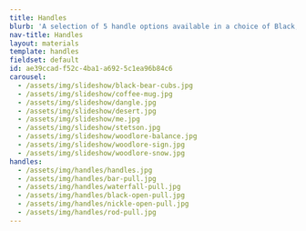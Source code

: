 ```yaml
---
title: Handles
blurb: 'A selection of 5 handle options available in a choice of Black, Nickel or Aluminum finishes.'
nav-title: Handles
layout: materials
template: handles
fieldset: default
id: ae39ccad-f52c-4ba1-a692-5c1ea96b84c6
carousel:
  - /assets/img/slideshow/black-bear-cubs.jpg
  - /assets/img/slideshow/coffee-mug.jpg
  - /assets/img/slideshow/dangle.jpg
  - /assets/img/slideshow/desert.jpg
  - /assets/img/slideshow/me.jpg
  - /assets/img/slideshow/stetson.jpg
  - /assets/img/slideshow/woodlore-balance.jpg
  - /assets/img/slideshow/woodlore-sign.jpg
  - /assets/img/slideshow/woodlore-snow.jpg
handles:
  - /assets/img/handles/handles.jpg
  - /assets/img/handles/bar-pull.jpg
  - /assets/img/handles/waterfall-pull.jpg
  - /assets/img/handles/black-open-pull.jpg
  - /assets/img/handles/nickle-open-pull.jpg
  - /assets/img/handles/rod-pull.jpg
---
```


